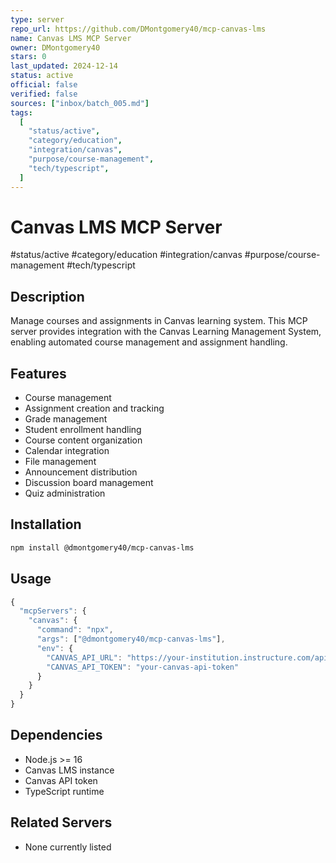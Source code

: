 ```yaml
---
type: server
repo_url: https://github.com/DMontgomery40/mcp-canvas-lms
name: Canvas LMS MCP Server
owner: DMontgomery40
stars: 0
last_updated: 2024-12-14
status: active
official: false
verified: false
sources: ["inbox/batch_005.md"]
tags:
  [
    "status/active",
    "category/education",
    "integration/canvas",
    "purpose/course-management",
    "tech/typescript",
  ]
---
```


# Canvas LMS MCP Server

#status/active #category/education #integration/canvas #purpose/course-management #tech/typescript

## Description

Manage courses and assignments in Canvas learning system. This MCP server provides integration with the Canvas Learning Management System, enabling automated course management and assignment handling.

## Features

- Course management
- Assignment creation and tracking
- Grade management
- Student enrollment handling
- Course content organization
- Calendar integration
- File management
- Announcement distribution
- Discussion board management
- Quiz administration

## Installation

```bash
npm install @dmontgomery40/mcp-canvas-lms
```

## Usage

```javascript
{
  "mcpServers": {
    "canvas": {
      "command": "npx",
      "args": ["@dmontgomery40/mcp-canvas-lms"],
      "env": {
        "CANVAS_API_URL": "https://your-institution.instructure.com/api/v1",
        "CANVAS_API_TOKEN": "your-canvas-api-token"
      }
    }
  }
}
```

## Dependencies

- Node.js >= 16
- Canvas LMS instance
- Canvas API token
- TypeScript runtime

## Related Servers

- None currently listed
